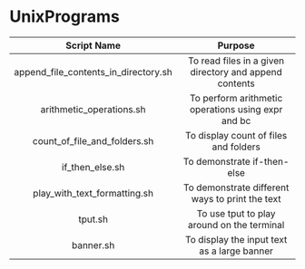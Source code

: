 # UnixPrograms

| Script Name                          | Purpose                                                      |
| :----------------------:             | :----------------------------------------------------------: |
| append_file_contents_in_directory.sh | To read files in a given directory and append contents       |
| arithmetic_operations.sh             | To perform arithmetic operations using expr and bc           |
| count_of_file_and_folders.sh         | To display count of files and folders                        |
| if_then_else.sh                      | To demonstrate if-then-else                                  |
| play_with_text_formatting.sh         | To demonstrate different ways to print the text              |
| tput.sh                              | To use tput to play around on the terminal                   |
| banner.sh                            | To display the input text as a large banner                  |                         
